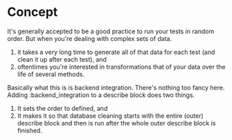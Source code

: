 # Concept

It's generally accepted to be a good practice to run your tests in random order.  But when you're dealing with complex sets of data.

1. it takes a very long time to generate all of that data for each test (and clean it up after each test), and
2. oftentimes you're interested in transformations that of your data over the life of several methods.

Basically what this is is backend integration.  There's nothing too fancy here.  Adding :backend_integration to a describe block does two things.

1. It sets the order to defined, and
2. It makes it so that database cleaning starts with the entire (outer) describe block and then is run after the whole outer describe block is finished.
